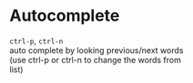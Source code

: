 # Autocomplete

`ctrl-p`, `ctrl-n`  
auto complete by looking previous/next words  
(use ctrl-p or ctrl-n to change the words from  
list)  
